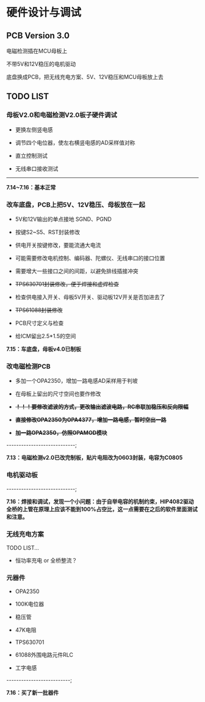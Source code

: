# 硬件设计与调试

## PCB Version 3.0

电磁检测插在MCU母板上

不带5V和12V稳压的电机驱动

底盘换成PCB，把无线充电方案、5V、12V稳压和MCU母板放上去

## TODO LIST

### 母板V2.0和电磁检测V2.0板子硬件调试

- 更换左侧竖电感

- 调节四个电位器，使左右横竖电感的AD采样值对称

- 直立控制测试

- 无线串口接收测试

---------------------

**7.14~7.16：基本正常**

### 改车底盘，PCB上把5V、12V稳压、母板放在一起

- 5V和12V输出的单点接地 SGND、PGND

- 按键S2~S5、RST封装修改

- 供电开关按键修改，要能流通大电流

- 可能需要修改电机控制、编码器、陀螺仪、无线串口的接口位置

- 需要增大一些接口之间的间距，以避免排线插接冲突

- ~~TPS630701封装修改，便于焊接和虚焊检查~~

- 检查供电接入开关、母板5V开关、驱动板12V开关是否加进去了

- ~~TPS61088封装修改~~

- PCB尺寸定义与检查

- 给ICM留出2.5*1.5的空间

**7.15：车底盘，母板v4.0已制板**

### 改电磁检测PCB

- 多加一个OPA2350，增加一路电感AD采样用于判坡

- 在母板上留出的尺寸空间也要作修改

- ~~**！！！要修改滤波的方式，更改输出滤波电路，RC串联加稳压和反向限幅**~~

- ~~**直接修改OPA2350为OPA4377，增加一路电感，暂时空出一路**~~

- ~~**加一路OPA2350，仿照OPAMOD模块**~~

----------------------------;

**7.13：电磁检测v2.0已改完制板，贴片电阻改为0603封装，电容为C0805**

### 电机驱动板

----------------------------;

**7.16：焊接和调试，发现一个小问题：由于自举电容的机制约束，HIP4082驱动全桥的上管在原理上应该不能到100%占空比，这一点需要在之后的软件里面测试和注意。**

### 无线充电方案

TODO LIST...

- 恒功率充电 or 全桥整流？

### 元器件

- OPA2350

- 100K电位器

- 稳压管

- 47K电阻

- TPS630701

- 61088外围电路元件RLC

- 工字电感

--------------------------;

**7.16：买了新一批器件**
